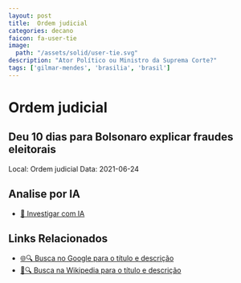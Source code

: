 ```yaml
---
layout: post
title:  Ordem judicial
categories: decano
faicon: fa-user-tie
image:
  path: "/assets/solid/user-tie.svg"
description: "Ator Político ou Ministro da Suprema Corte?"
tags: ['gilmar-mendes', 'brasilia', 'brasil']
---
```


# Ordem judicial
## Deu 10 dias para Bolsonaro explicar fraudes eleitorais
Local: Ordem judicial
Data: 2021-06-24

## Analise por IA
- [🤖 Investigar com IA](https://www.perplexity.ai/search?q=%22Gilmar%20Mendes%22%20%2B%20Ordem%20judicial%20Deu%2010%20dias%20para%20Bolsonaro%20explicar%20fraudes%20eleitorais%20Bras%C3%ADlia%2C%20Brasil)

## Links Relacionados
- [🌐🔍 Busca no Google para o título e descrição](https://www.google.com/search?q=%22Gilmar%20Mendes%22%20%2B%20Ordem%20judicial%20Deu%2010%20dias%20para%20Bolsonaro%20explicar%20fraudes%20eleitorais%20Bras%C3%ADlia%2C%20Brasil)
- [📖🔍 Busca na Wikipedia para o título e descrição](https://pt.wikipedia.org/w/index.php?search=%22Gilmar%20Mendes%22%20%2B%20Ordem%20judicial%20Deu%2010%20dias%20para%20Bolsonaro%20explicar%20fraudes%20eleitorais%20Bras%C3%ADlia%2C%20Brasil)

